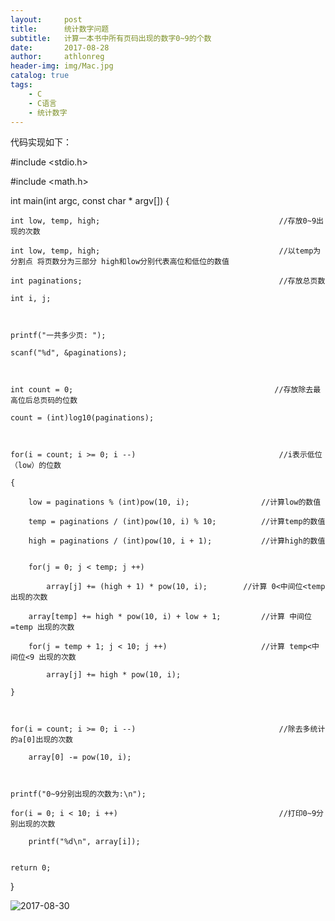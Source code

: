 ```yaml
---
layout:     post
title:      统计数字问题
subtitle:   计算一本书中所有页码出现的数字0~9的个数
date:       2017-08-28
author:     athlonreg
header-img: img/Mac.jpg
catalog: true
tags:
    - C
    - C语言
    - 统计数字
---
```


代码实现如下：


#include <stdio.h>

#include <math.h>


int main(int argc, const char * argv[]) 
{
    
	int low, temp, high;                                        //存放0~9出现的次数
	
	int low, temp, high;                                        //以temp为分割点 将页数分为三部分 high和low分别代表高位和低位的数值
    
	int paginations;                                            //存放总页数

	int i, j;
    
    

	printf("一共多少页: ");
    
	scanf("%d", &paginations);
  
  
    
	int count = 0;                                             //存放除去最高位后总页码的位数
    
	count = (int)log10(paginations);
    
    

	for(i = count; i >= 0; i --)                                //i表示低位（low）的位数
    
	{
        
		low = paginations % (int)pow(10, i);                //计算low的数值
        
		temp = paginations / (int)pow(10, i) % 10;          //计算temp的数值
        
		high = paginations / (int)pow(10, i + 1);           //计算high的数值
        
        
		for(j = 0; j < temp; j ++)
            
			array[j] += (high + 1) * pow(10, i);        //计算 0<中间位<temp 出现的次数
        
		array[temp] += high * pow(10, i) + low + 1;         //计算 中间位=temp 出现的次数
        
		for(j = temp + 1; j < 10; j ++)                     //计算 temp<中间位<9 出现的次数
            
			array[j] += high * pow(10, i);
    
	}
    
    

	for(i = count; i >= 0; i --)                                //除去多统计的a[0]出现的次数
        
		array[0] -= pow(10, i);
    

    
	printf("0~9分别出现的次数为:\n");
    
	for(i = 0; i < 10; i ++)                                    //打印0~9分别出现的次数
        
		printf("%d\n", array[i]);
    
    
	return 0;

}


![2017-08-30](http://ovefvi4g3.bkt.clouddn.com/2017-08-30-1.png)

